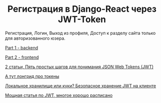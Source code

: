 <h1 align="center">Регистрация в Django-React через JWT-Token</h1>


<p>Регистрация, Логин, Выход из профиля, Доступ к разделу сайта только для авторизованного юзера.</p>
<p><a href="https://sushil-kamble.medium.com/django-rest-framework-react-authentication-workflow-2022-part-1-a21f22b3f358" target="_blank">Part 1 - backend</a> </p>
<p><a href="https://blog.devgenius.io/django-rest-framework-react-authentication-workflow-2022-part-2-d299b7fef875" target="_blank">Part 2 - frontend</a> </p>
<p><a href="https://habr.com/ru/post/340146/" target="_blank">2 статьи, Пять простых шагов для понимания JSON Web Tokens (JWT)</a> </p>
<p><a href="https://habr.com/ru/post/512746/" target="_blank">А тут лонгрид про токены</a> </p>
<p><a href="https://habr.com/ru/company/ruvds/blog/512866/" target="_blank">Локальное хранилище или куки? Безопасное хранение JWT на клиенте</a> </p>
<p><a href="https://gist.github.com/zmts/802dc9c3510d79fd40f9dc38a12bccfc" target="_blank">Мощная статья по JWT, многое хорошо расписано</a> </p>

